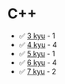 # C++
* :white_check_mark: [3 kyu](/codewars/solutions/c%2B%2B/3%20kyu) - 1
* :white_check_mark: [4 kyu](/codewars/solutions/c%2B%2B/4%20kyu) - 4
* :white_check_mark: [5 kyu](/codewars/solutions/c%2B%2B/5%20kyu) - 1
* :white_check_mark: [6 kyu](/codewars/solutions/c%2B%2B/6%20kyu) - 4
* :white_check_mark: [7 kyu](/codewars/solutions/c%2B%2B/7%20kyu) - 2